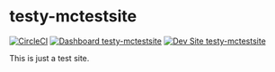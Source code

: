 # testy-mctestsite

[![CircleCI](https://circleci.com/gh/greg-1-anderson/testy-mctestsite.svg?style=svg)](https://circleci.com/gh/greg-1-anderson/testy-mctestsite)
[![Dashboard testy-mctestsite](https://img.shields.io/badge/dashboard-testy_mctestsite-yellow.svg)](https://dashboard.pantheon.io/sites/fec52a7e-d465-47be-b158-fb84af2734bd#dev/code)
[![Dev Site testy-mctestsite](https://img.shields.io/badge/site-testy_mctestsite-blue.svg)](http://dev-testy-mctestsite.pantheonsite.io/)

This is just a test site.
